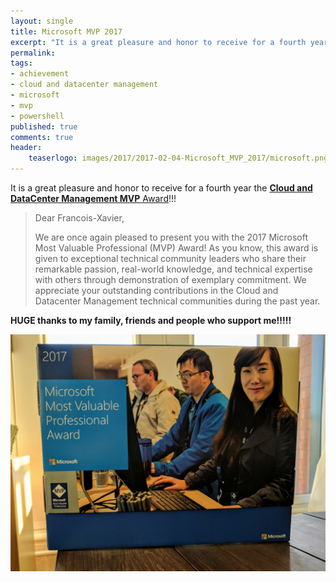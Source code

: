 ```yaml
---
layout: single
title: Microsoft MVP 2017
excerpt: "It is a great pleasure and honor to receive for a fourth year"
permalink:
tags: 
- achievement
- cloud and datacenter management
- microsoft
- mvp
- powershell
published: true
comments: true
header:
    teaserlogo: images/2017/2017-02-04-Microsoft_MVP_2017/microsoft.png
---
```



It is a great pleasure and honor to receive for a fourth year the <a href="https://mvp.microsoft.com/en-us/PublicProfile/5000475" target="_blank"><b>Cloud and DataCenter Management MVP</b> Award</a>!!!

> Dear Francois-Xavier,
>
> We are once again pleased to present you with the 2017 Microsoft Most Valuable Professional (MVP) Award! As you know, this award is given to exceptional technical community leaders who share their remarkable passion, real-world knowledge, and technical expertise with others through demonstration of exemplary commitment. We appreciate your outstanding contributions in the Cloud and Datacenter Management technical communities during the past year.

<b>HUGE thanks to my family, friends and people who support me!!!!!</b>

![image-center](/images/2017/2017-02-04-Microsoft_MVP_2017/IMG_20170111_152509-521x392.png)

<!---
<form action="/search.html" method="get">
	<label for="search_box">Search</label>
	<input type="text" id="search_box" name="query">
	<input type="submit" value="search">
</form>
-->
